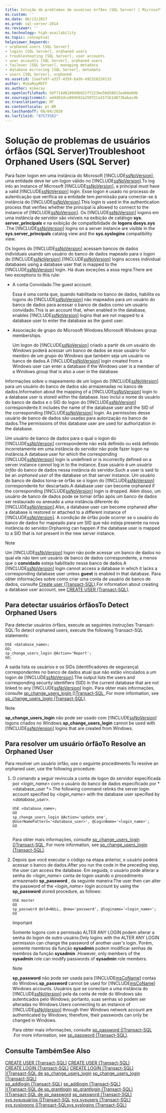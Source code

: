 ```yaml
---
title: Solução de problemas de usuários órfãos (SQL Server) | Microsoft Docs
ms.custom: ''
ms.date: 06/13/2017
ms.prod: sql-server-2014
ms.reviewer: ''
ms.technology: high-availability
ms.topic: conceptual
helpviewer_keywords:
- orphaned users [SQL Server]
- logins [SQL Server], orphaned users
- troubleshooting [SQL Server], user accounts
- user accounts [SQL Server], orphaned users
- failover [SQL Server], managing metadata
- database mirroring [SQL Server], metadata
- users [SQL Server], orphaned
ms.assetid: 11eefa97-a31f-4359-ba5b-e92328224133
author: MikeRayMSFT
ms.author: mikeray
ms.openlocfilehash: 5df714d818949b921ff2236e50d58913eab0e0db
ms.sourcegitcommit: ad4d92dce894592a259721a1571b1d8736abacdb
ms.translationtype: MT
ms.contentlocale: pt-BR
ms.lasthandoff: 08/04/2020
ms.locfileid: "87573582"
---
```

# <a name="troubleshoot-orphaned-users-sql-server"></a><span data-ttu-id="3698a-102">Solução de problemas de usuários órfãos (SQL Server)</span><span class="sxs-lookup"><span data-stu-id="3698a-102">Troubleshoot Orphaned Users (SQL Server)</span></span>
  <span data-ttu-id="3698a-103">Para fazer logon em uma instância do Microsoft [!INCLUDE[ssNoVersion](../../includes/ssnoversion-md.md)], uma entidade deve ter um logon válido no [!INCLUDE[ssNoVersion](../../includes/ssnoversion-md.md)].</span><span class="sxs-lookup"><span data-stu-id="3698a-103">To log into an instance of Microsoft [!INCLUDE[ssNoVersion](../../includes/ssnoversion-md.md)], a principal must have a valid [!INCLUDE[ssNoVersion](../../includes/ssnoversion-md.md)] login.</span></span> <span data-ttu-id="3698a-104">Esse logon é usado no processo de autenticação que verifica se a entidade tem permissão para conectar-se à instância do [!INCLUDE[ssNoVersion](../../includes/ssnoversion-md.md)].</span><span class="sxs-lookup"><span data-stu-id="3698a-104">This login is used in the authentication process that verifies whether the principal is allowed to connect to the instance of [!INCLUDE[ssNoVersion](../../includes/ssnoversion-md.md)].</span></span> <span data-ttu-id="3698a-105">Os [!INCLUDE[ssNoVersion](../../includes/ssnoversion-md.md)] logons em uma instância de servidor são visíveis na exibição de catálogo **sys. server_principals** e na exibição de compatibilidade de **logons dosys.sys** .</span><span class="sxs-lookup"><span data-stu-id="3698a-105">The [!INCLUDE[ssNoVersion](../../includes/ssnoversion-md.md)] logins on a server instance are visible in the **sys.server_principals** catalog view and the **sys.syslogins** compatibility view.</span></span>  
  
 <span data-ttu-id="3698a-106">Os logons do [!INCLUDE[ssNoVersion](../../includes/ssnoversion-md.md)] acessam bancos de dados individuais usando um usuário do banco de dados mapeado para o logon do [!INCLUDE[ssNoVersion](../../includes/ssnoversion-md.md)].</span><span class="sxs-lookup"><span data-stu-id="3698a-106">[!INCLUDE[ssNoVersion](../../includes/ssnoversion-md.md)] logins access individual databases using a database user that is mapped to the [!INCLUDE[ssNoVersion](../../includes/ssnoversion-md.md)] login.</span></span> <span data-ttu-id="3698a-107">Há duas exceções a essa regra:</span><span class="sxs-lookup"><span data-stu-id="3698a-107">There are two exceptions to this rule:</span></span>  
  
-   <span data-ttu-id="3698a-108">A conta Convidado.</span><span class="sxs-lookup"><span data-stu-id="3698a-108">The guest account.</span></span>  
  
     <span data-ttu-id="3698a-109">Essa é uma conta que, quando habilitada no banco de dados, habilita os logons do [!INCLUDE[ssNoVersion](../../includes/ssnoversion-md.md)] não mapeados para um usuário do banco de dados para acessar o banco de dados como um usuário convidado.</span><span class="sxs-lookup"><span data-stu-id="3698a-109">This is an account that, when enabled in the database, enables [!INCLUDE[ssNoVersion](../../includes/ssnoversion-md.md)] logins that are not mapped to a database user to enter the database as the guest user.</span></span>  
  
-   <span data-ttu-id="3698a-110">Associação de grupo do Microsoft Windows.</span><span class="sxs-lookup"><span data-stu-id="3698a-110">Microsoft Windows group memberships.</span></span>  
  
     <span data-ttu-id="3698a-111">Um logon do [!INCLUDE[ssNoVersion](../../includes/ssnoversion-md.md)] criado a partir de um usuário do Windows poderá acessar um banco de dados se esse usuário for membro de um grupo do Windows que também seja um usuário no banco de dados.</span><span class="sxs-lookup"><span data-stu-id="3698a-111">A [!INCLUDE[ssNoVersion](../../includes/ssnoversion-md.md)] login created from a Windows user can enter a database if the Windows user is a member of a Windows group that is also a user in the database.</span></span>  
  
 <span data-ttu-id="3698a-112">Informações sobre o mapeamento de um logon do [!INCLUDE[ssNoVersion](../../includes/ssnoversion-md.md)] para um usuário do banco de dados são armazenadas no banco de dados.</span><span class="sxs-lookup"><span data-stu-id="3698a-112">Information about the mapping of a [!INCLUDE[ssNoVersion](../../includes/ssnoversion-md.md)] login to a database user is stored within the database.</span></span> <span data-ttu-id="3698a-113">Isso inclui o nome do usuário do banco de dados e o SID do logon do [!INCLUDE[ssNoVersion](../../includes/ssnoversion-md.md)] correspondente.</span><span class="sxs-lookup"><span data-stu-id="3698a-113">It includes the name of the database user and the SID of the corresponding [!INCLUDE[ssNoVersion](../../includes/ssnoversion-md.md)] login.</span></span> <span data-ttu-id="3698a-114">As permissões desse usuário de banco de dados são usadas para autorização no banco de dados.</span><span class="sxs-lookup"><span data-stu-id="3698a-114">The permissions of this database user are used for authorization in the database.</span></span>  
  
 <span data-ttu-id="3698a-115">Um usuário de banco de dados para o qual o logon do [!INCLUDE[ssNoVersion](../../includes/ssnoversion-md.md)] correspondente não está definido ou está definido incorretamente em uma instância do servidor não pode fazer logon na instância.</span><span class="sxs-lookup"><span data-stu-id="3698a-115">A database user for which the corresponding [!INCLUDE[ssNoVersion](../../includes/ssnoversion-md.md)] login is undefined or is incorrectly defined on a server instance cannot log in to the instance.</span></span> <span data-ttu-id="3698a-116">Esse usuário é um *usuário órfão* do banco de dados nessa instância do servidor.</span><span class="sxs-lookup"><span data-stu-id="3698a-116">Such a user is said to be an *orphaned user* of the database on that server instance.</span></span> <span data-ttu-id="3698a-117">Um usuário do banco de dados torna-se órfão se o logon do [!INCLUDE[ssNoVersion](../../includes/ssnoversion-md.md)] correspondente for descartado.</span><span class="sxs-lookup"><span data-stu-id="3698a-117">A database user can become orphaned if the corresponding [!INCLUDE[ssNoVersion](../../includes/ssnoversion-md.md)] login is dropped.</span></span> <span data-ttu-id="3698a-118">Além disso, um usuário de banco de dados pode se tornar órfão após um banco de dados ser restaurado ou anexado a uma instância diferente do [!INCLUDE[ssNoVersion](../../includes/ssnoversion-md.md)].</span><span class="sxs-lookup"><span data-stu-id="3698a-118">Also, a database user can become orphaned after a database is restored or attached to a different instance of [!INCLUDE[ssNoVersion](../../includes/ssnoversion-md.md)].</span></span> <span data-ttu-id="3698a-119">A condição de órfão pode ocorrer se o usuário do banco de dados for mapeado para um SID que não esteja presente na nova instância do servidor.</span><span class="sxs-lookup"><span data-stu-id="3698a-119">Orphaning can happen if the database user is mapped to a SID that is not present in the new server instance.</span></span>  
  
> [!NOTE]  
>  <span data-ttu-id="3698a-120">Um [!INCLUDE[ssNoVersion](../../includes/ssnoversion-md.md)] logon não pode acessar um banco de dados no qual ele não tem um usuário de banco de dados correspondente, a menos que o **convidado** esteja habilitado nesse banco de dados.</span><span class="sxs-lookup"><span data-stu-id="3698a-120">A [!INCLUDE[ssNoVersion](../../includes/ssnoversion-md.md)] login cannot access a database in which it lacks a corresponding database user unless **guest** is enabled in that database.</span></span> <span data-ttu-id="3698a-121">Para obter informações sobre como criar uma conta de usuário de banco de dados, consulte [Create user &#40;Transact-SQL&#41;](/sql/t-sql/statements/create-user-transact-sql).</span><span class="sxs-lookup"><span data-stu-id="3698a-121">For information about creating a database user account, see [CREATE USER &#40;Transact-SQL&#41;](/sql/t-sql/statements/create-user-transact-sql).</span></span>  
  
## <a name="to-detect-orphaned-users"></a><span data-ttu-id="3698a-122">Para detectar usuários órfãos</span><span class="sxs-lookup"><span data-stu-id="3698a-122">To Detect Orphaned Users</span></span>  
 <span data-ttu-id="3698a-123">Para detectar usuários órfãos, execute as seguintes instruções Transact-SQL:</span><span class="sxs-lookup"><span data-stu-id="3698a-123">To detect orphaned users, execute the following Transact-SQL statements:</span></span>  
  
```  
USE <database_name>;  
GO;   
sp_change_users_login @Action='Report';  
GO;  
```  
  
 <span data-ttu-id="3698a-124">A saída lista os usuários e os SIDs (identificadores de segurança) correspondentes no banco de dados atual que não estão vinculados a um logon de [!INCLUDE[ssNoVersion](../../includes/ssnoversion-md.md)].</span><span class="sxs-lookup"><span data-stu-id="3698a-124">The output lists the users and corresponding security identifiers (SID) in the current database that are not linked to any [!INCLUDE[ssNoVersion](../../includes/ssnoversion-md.md)] login.</span></span> <span data-ttu-id="3698a-125">Para obter mais informações, consulte [sp_change_users_login &#40;&#41;Transact-SQL ](/sql/relational-databases/system-stored-procedures/sp-change-users-login-transact-sql).</span><span class="sxs-lookup"><span data-stu-id="3698a-125">For more information, see [sp_change_users_login &#40;Transact-SQL&#41;](/sql/relational-databases/system-stored-procedures/sp-change-users-login-transact-sql).</span></span>  
  
> [!NOTE]  
>  <span data-ttu-id="3698a-126">**sp_change_users_login** não pode ser usado com [!INCLUDE[ssNoVersion](../../includes/ssnoversion-md.md)] logons criados no Windows.</span><span class="sxs-lookup"><span data-stu-id="3698a-126">**sp_change_users_login** cannot be used with [!INCLUDE[ssNoVersion](../../includes/ssnoversion-md.md)] logins that are created from Windows.</span></span>  
  
## <a name="to-resolve-an-orphaned-user"></a><span data-ttu-id="3698a-127">Para resolver um usuário órfão</span><span class="sxs-lookup"><span data-stu-id="3698a-127">To Resolve an Orphaned User</span></span>  
 <span data-ttu-id="3698a-128">Para resolver um usuário órfão, use o seguinte procedimento:</span><span class="sxs-lookup"><span data-stu-id="3698a-128">To resolve an orphaned user, use the following procedure:</span></span>  
  
1.  <span data-ttu-id="3698a-129">O comando a seguir revincula a conta de logon do servidor especificada por *<login_name>* com o usuário do banco de dados especificado por \*<database_user \*>.</span><span class="sxs-lookup"><span data-stu-id="3698a-129">The following command relinks the server login account specified by *<login_name>* with the database user specified by *<database_user>*.</span></span>  
  
    ```  
    USE <database_name>;  
    GO  
    sp_change_users_login @Action='update_one', @UserNamePattern='<database_user>', @LoginName='<login_name>';  
    GO  
  
    ```  
  
     <span data-ttu-id="3698a-130">Para obter mais informações, consulte [sp_change_users_login &#40;&#41;Transact-SQL ](/sql/relational-databases/system-stored-procedures/sp-change-users-login-transact-sql).</span><span class="sxs-lookup"><span data-stu-id="3698a-130">For more information, see [sp_change_users_login &#40;Transact-SQL&#41;](/sql/relational-databases/system-stored-procedures/sp-change-users-login-transact-sql).</span></span>  
  
2.  <span data-ttu-id="3698a-131">Depois que você executar o código na etapa anterior, o usuário poderá acessar o banco de dados.</span><span class="sxs-lookup"><span data-stu-id="3698a-131">After you run the code in the preceding step, the user can access the database.</span></span> <span data-ttu-id="3698a-132">Em seguida, o usuário pode alterar a senha do *<login_name>* conta de logon usando o procedimento armazenado **sp_password** , da seguinte maneira:</span><span class="sxs-lookup"><span data-stu-id="3698a-132">The user then can alter the password of the *<login_name>* login account by using the **sp_password** stored procedure, as follows:</span></span>  
  
    ```  
    USE master   
    GO  
    sp_password @old=NULL, @new='password', @loginame='<login_name>';  
    GO  
    ```  
  
    > [!IMPORTANT]  
    >  <span data-ttu-id="3698a-133">Somente logons com a permissão ALTER ANY LOGIN podem alterar a senha do logon de outro usuário.</span><span class="sxs-lookup"><span data-stu-id="3698a-133">Only logins with the ALTER ANY LOGIN permission can change the password of another user's login.</span></span> <span data-ttu-id="3698a-134">Porém, somente membros da função **sysadmin** podem modificar senhas de membros da função **sysadmin** .</span><span class="sxs-lookup"><span data-stu-id="3698a-134">However, only members of the **sysadmin** role can modify passwords of **sysadmin** role members.</span></span>  
  
    > [!NOTE]  
    >  <span data-ttu-id="3698a-135">**sp_password** não pode ser usada para [!INCLUDE[msCoName](../../includes/msconame-md.md)] contas do Windows.</span><span class="sxs-lookup"><span data-stu-id="3698a-135">**sp_password** cannot be used for [!INCLUDE[msCoName](../../includes/msconame-md.md)] Windows accounts.</span></span> <span data-ttu-id="3698a-136">Usuários que se conectam a uma instância do [!INCLUDE[ssNoVersion](../../includes/ssnoversion-md.md)] pela da conta de rede do Windows são autenticados pelo Windows; portanto, suas senhas só podem ser alteradas no Windows.</span><span class="sxs-lookup"><span data-stu-id="3698a-136">Users connecting to an instance of [!INCLUDE[ssNoVersion](../../includes/ssnoversion-md.md)] through their Windows network account are authenticated by Windows; therefore, their passwords can only be changed in Windows.</span></span>  
  
     <span data-ttu-id="3698a-137">Para obter mais informações, consulte [sp_password &#40;&#41;Transact-SQL ](/sql/relational-databases/system-stored-procedures/sp-password-transact-sql).</span><span class="sxs-lookup"><span data-stu-id="3698a-137">For more information, see [sp_password &#40;Transact-SQL&#41;](/sql/relational-databases/system-stored-procedures/sp-password-transact-sql).</span></span>  
  
## <a name="see-also"></a><span data-ttu-id="3698a-138">Consulte Também</span><span class="sxs-lookup"><span data-stu-id="3698a-138">See Also</span></span>  
 <span data-ttu-id="3698a-139">[CREATE USER &#40;Transact-SQL&#41;](/sql/t-sql/statements/create-user-transact-sql) </span><span class="sxs-lookup"><span data-stu-id="3698a-139">[CREATE USER &#40;Transact-SQL&#41;](/sql/t-sql/statements/create-user-transact-sql) </span></span>  
 <span data-ttu-id="3698a-140">[CREATE LOGIN &#40;Transact-SQL&#41;](/sql/t-sql/statements/create-login-transact-sql) </span><span class="sxs-lookup"><span data-stu-id="3698a-140">[CREATE LOGIN &#40;Transact-SQL&#41;](/sql/t-sql/statements/create-login-transact-sql) </span></span>  
 <span data-ttu-id="3698a-141">[&#41;&#40;Transact-SQL de sp_change_users_login](/sql/relational-databases/system-stored-procedures/sp-change-users-login-transact-sql) </span><span class="sxs-lookup"><span data-stu-id="3698a-141">[sp_change_users_login &#40;Transact-SQL&#41;](/sql/relational-databases/system-stored-procedures/sp-change-users-login-transact-sql) </span></span>  
 <span data-ttu-id="3698a-142">[sp_addlogin &#40;Transact-SQL&#41;](/sql/relational-databases/system-stored-procedures/sp-addlogin-transact-sql) </span><span class="sxs-lookup"><span data-stu-id="3698a-142">[sp_addlogin &#40;Transact-SQL&#41;](/sql/relational-databases/system-stored-procedures/sp-addlogin-transact-sql) </span></span>  
 <span data-ttu-id="3698a-143">[&#41;&#40;Transact-SQL de sp_grantlogin](/sql/relational-databases/system-stored-procedures/sp-grantlogin-transact-sql) </span><span class="sxs-lookup"><span data-stu-id="3698a-143">[sp_grantlogin &#40;Transact-SQL&#41;](/sql/relational-databases/system-stored-procedures/sp-grantlogin-transact-sql) </span></span>  
 <span data-ttu-id="3698a-144">[&#41;&#40;Transact-SQL de sp_password](/sql/relational-databases/system-stored-procedures/sp-password-transact-sql) </span><span class="sxs-lookup"><span data-stu-id="3698a-144">[sp_password &#40;Transact-SQL&#41;](/sql/relational-databases/system-stored-procedures/sp-password-transact-sql) </span></span>  
 <span data-ttu-id="3698a-145">[sys.sysusuários &#40;&#41;Transact-SQL](/sql/relational-databases/system-compatibility-views/sys-sysusers-transact-sql) </span><span class="sxs-lookup"><span data-stu-id="3698a-145">[sys.sysusers &#40;Transact-SQL&#41;](/sql/relational-databases/system-compatibility-views/sys-sysusers-transact-sql) </span></span>  
 [<span data-ttu-id="3698a-146">sys.syslogons &#40;&#41;Transact-SQL</span><span class="sxs-lookup"><span data-stu-id="3698a-146">sys.syslogins &#40;Transact-SQL&#41;</span></span>](/sql/relational-databases/system-compatibility-views/sys-syslogins-transact-sql)  
  
  
